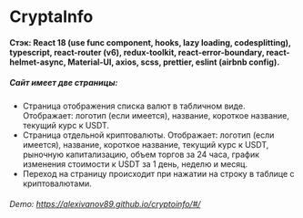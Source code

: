 # CryptaInfo

#### Стэк: React 18 (use func component, hooks, lazy loading, codesplitting), typescript, react-router (v6), redux-toolkit, react-error-boundary, react-helmet-async, Material-UI, axios, scss, prettier, eslint (airbnb config).

##### Сайт  имеет две страницы:

* Страница отображения списка валют в табличном виде. Отображает: логотип (если имеется), название, короткое название, текущий курс к USDT.
* Страница отдельной криптовалюты. Отображает: логотип (если имеется), название, короткое название, текущий курс к USDT, рыночную капитализацию, объем торгов за 24 часа, график изменения стоимости к USDT за 1 день, неделю и месяц.
* Переход на страницу происходит при нажатии на строку в таблице с криптовалютами.

###### Demo: https://alexivanov89.github.io/cryptoinfo/#/ 

